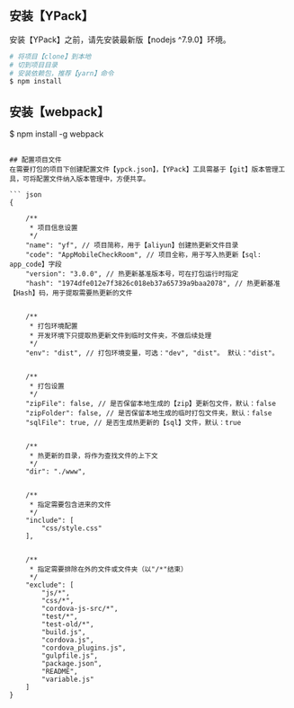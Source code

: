 
## 安装【YPack】
安装【YPack】之前，请先安装最新版【nodejs \^7.9.0】环境。

``` sh
# 将项目【clone】到本地
# 切到项目目录
# 安装依赖包，推荐【yarn】命令
$ npm install
```

## 安装【webpack】
$ npm install -g webpack
```

## 配置项目文件
在需要打包的项目下创建配置文件【ypck.json】，【YPack】工具需基于【git】版本管理工具，可将配置文件纳入版本管理中，方便共享。

``` json
{

    /**
     * 项目信息设置
     */
    "name": "yf", // 项目简称，用于【aliyun】创建热更新文件目录
    "code": "AppMobileCheckRoom", // 项目全称，用于写入热更新【sql: app_code】字段
    "version": "3.0.0", // 热更新基准版本号，可在打包运行时指定
    "hash": "1974dfe012e7f3826c018eb37a65739a9baa2078", // 热更新基准【Hash】码，用于提取需要热更新的文件


    /**
     * 打包环境配置
     * 开发环境下只提取热更新文件到临时文件夹，不做后续处理
     */
    "env": "dist", // 打包环境变量，可选："dev", "dist"。 默认："dist"。


    /**
     * 打包设置
     */
    "zipFile": false, // 是否保留本地生成的【zip】更新包文件，默认：false
    "zipFolder": false, // 是否保留本地生成的临时打包文件夹，默认：false
    "sqlFile": true, // 是否生成热更新的【sql】文件，默认：true


    /**
     * 热更新的目录，将作为查找文件的上下文
     */
    "dir": "./www",


    /**
     * 指定需要包含进来的文件
     */
    "include": [
        "css/style.css"
    ],


    /**
     * 指定需要排除在外的文件或文件夹（以"/*"结束）
     */
    "exclude": [
        "js/*",
        "css/*",
        "cordova-js-src/*",
        "test/*",
        "test-old/*",
        "build.js",
        "cordova.js",
        "cordova_plugins.js",
        "gulpfile.js",
        "package.json",
        "README",
        "variable.js"
    ]
}
```
